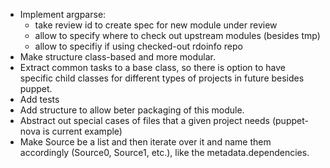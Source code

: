 * Implement argparse:
  * take review id to create spec for new module under review
  * allow to specify where to check out upstream modules (besides tmp)
  * allow to specifiy if using checked-out rdoinfo repo
* Make structure class-based and more modular.
* Extract common tasks to a base class, so there is option to have specific
  child classes for different types of projects in future besides puppet.
* Add tests
* Add structure to allow beter packaging of this module.
* Abstract out special cases of files that a given project needs (puppet-nova is
  current example)
* Make Source be a list and then iterate over it and name them accordingly
  (Source0, Source1, etc.), like the metadata.dependencies.
